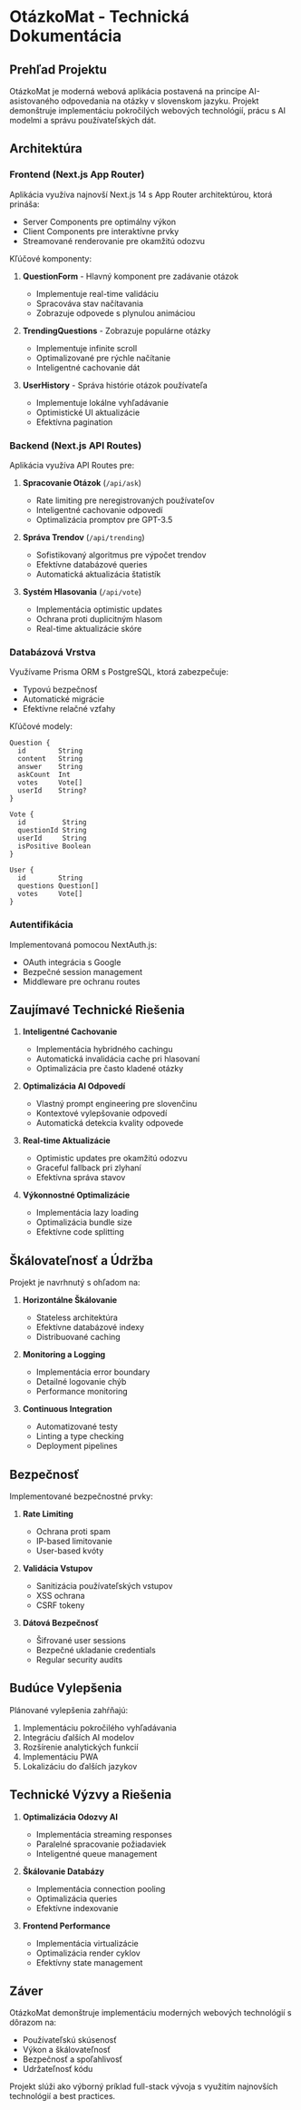 # OtázkoMat - Technická Dokumentácia

## Prehľad Projektu

OtázkoMat je moderná webová aplikácia postavená na princípe AI-asistovaného odpovedania na otázky v slovenskom jazyku. Projekt demonštruje implementáciu pokročilých webových technológií, prácu s AI modelmi a správu používateľských dát.

## Architektúra

### Frontend (Next.js App Router)

Aplikácia využíva najnovší Next.js 14 s App Router architektúrou, ktorá prináša:

- Server Components pre optimálny výkon
- Client Components pre interaktívne prvky
- Streamované renderovanie pre okamžitú odozvu

Kľúčové komponenty:

1. **QuestionForm** - Hlavný komponent pre zadávanie otázok

   - Implementuje real-time validáciu
   - Spracováva stav načítavania
   - Zobrazuje odpovede s plynulou animáciou

2. **TrendingQuestions** - Zobrazuje populárne otázky

   - Implementuje infinite scroll
   - Optimalizované pre rýchle načítanie
   - Inteligentné cachovanie dát

3. **UserHistory** - Správa histórie otázok používateľa
   - Implementuje lokálne vyhľadávanie
   - Optimistické UI aktualizácie
   - Efektívna pagination

### Backend (Next.js API Routes)

Aplikácia využíva API Routes pre:

1. **Spracovanie Otázok** (`/api/ask`)

   - Rate limiting pre neregistrovaných používateľov
   - Inteligentné cachovanie odpovedí
   - Optimalizácia promptov pre GPT-3.5

2. **Správa Trendov** (`/api/trending`)

   - Sofistikovaný algoritmus pre výpočet trendov
   - Efektívne databázové queries
   - Automatická aktualizácia štatistík

3. **Systém Hlasovania** (`/api/vote`)
   - Implementácia optimistic updates
   - Ochrana proti duplicitným hlasom
   - Real-time aktualizácie skóre

### Databázová Vrstva

Využívame Prisma ORM s PostgreSQL, ktorá zabezpečuje:

- Typovú bezpečnosť
- Automatické migrácie
- Efektívne relačné vzťahy

Kľúčové modely:

```prisma
Question {
  id        String
  content   String
  answer    String
  askCount  Int
  votes     Vote[]
  userId    String?
}

Vote {
  id         String
  questionId String
  userId     String
  isPositive Boolean
}

User {
  id        String
  questions Question[]
  votes     Vote[]
}
```

### Autentifikácia

Implementovaná pomocou NextAuth.js:

- OAuth integrácia s Google
- Bezpečné session management
- Middleware pre ochranu routes

## Zaujímavé Technické Riešenia

1. **Inteligentné Cachovanie**

   - Implementácia hybridného cachingu
   - Automatická invalidácia cache pri hlasovaní
   - Optimalizácia pre často kladené otázky

2. **Optimalizácia AI Odpovedí**

   - Vlastný prompt engineering pre slovenčinu
   - Kontextové vylepšovanie odpovedí
   - Automatická detekcia kvality odpovede

3. **Real-time Aktualizácie**

   - Optimistic updates pre okamžitú odozvu
   - Graceful fallback pri zlyhaní
   - Efektívna správa stavov

4. **Výkonnostné Optimalizácie**
   - Implementácia lazy loading
   - Optimalizácia bundle size
   - Efektívne code splitting

## Škálovateľnosť a Údržba

Projekt je navrhnutý s ohľadom na:

1. **Horizontálne Škálovanie**

   - Stateless architektúra
   - Efektívne databázové indexy
   - Distribuované caching

2. **Monitoring a Logging**

   - Implementácia error boundary
   - Detailné logovanie chýb
   - Performance monitoring

3. **Continuous Integration**
   - Automatizované testy
   - Linting a type checking
   - Deployment pipelines

## Bezpečnosť

Implementované bezpečnostné prvky:

1. **Rate Limiting**

   - Ochrana proti spam
   - IP-based limitovanie
   - User-based kvóty

2. **Validácia Vstupov**

   - Sanitizácia používateľských vstupov
   - XSS ochrana
   - CSRF tokeny

3. **Dátová Bezpečnosť**
   - Šifrované user sessions
   - Bezpečné ukladanie credentials
   - Regular security audits

## Budúce Vylepšenia

Plánované vylepšenia zahŕňajú:

1. Implementáciu pokročilého vyhľadávania
2. Integráciu ďalších AI modelov
3. Rozšírenie analytických funkcií
4. Implementáciu PWA
5. Lokalizáciu do ďalších jazykov

## Technické Výzvy a Riešenia

1. **Optimalizácia Odozvy AI**

   - Implementácia streaming responses
   - Paralelné spracovanie požiadaviek
   - Inteligentné queue management

2. **Škálovanie Databázy**

   - Implementácia connection pooling
   - Optimalizácia queries
   - Efektívne indexovanie

3. **Frontend Performance**
   - Implementácia virtualizácie
   - Optimalizácia render cyklov
   - Efektívny state management

## Záver

OtázkoMat demonštruje implementáciu moderných webových technológií s dôrazom na:

- Používateľskú skúsenosť
- Výkon a škálovateľnosť
- Bezpečnosť a spoľahlivosť
- Udržateľnosť kódu

Projekt slúži ako výborný príklad full-stack vývoja s využitím najnovších technológií a best practices.
